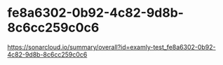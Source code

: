 # fe8a6302-0b92-4c82-9d8b-8c6cc259c0c6
https://sonarcloud.io/summary/overall?id=examly-test_fe8a6302-0b92-4c82-9d8b-8c6cc259c0c6
